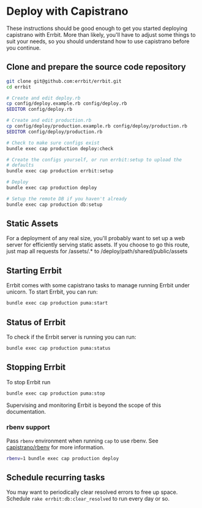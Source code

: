 # Deploy with Capistrano
These instructions should be good enough to get you started deploying
capistrano with Errbit. More than likely, you'll have to adjust some
things to suit your needs, so you should understand how to use
capistrano before you continue.

## Clone and prepare the source code repository

```bash
git clone git@github.com:errbit/errbit.git
cd errbit

# Create and edit deploy.rb
cp config/deploy.example.rb config/deploy.rb
$EDITOR config/deploy.rb

# Create and edit production.rb
cp config/deploy/production.example.rb config/deploy/production.rb
$EDITOR config/deploy/production.rb

# Check to make sure configs exist
bundle exec cap production deploy:check

# Create the configs yourself, or run errbit:setup to upload the
# defaults
bundle exec cap production errbit:setup

# Deploy
bundle exec cap production deploy

# Setup the remote DB if you haven't already
bundle exec cap production db:setup
```

## Static Assets
For a deployment of any real size, you'll probably want to set up a web
server for efficiently serving static assets. If you choose to go this
route, just map all requests for /assets/.\* to
/deploy/path/shared/public/assets

## Starting Errbit
Errbit comes with some capistrano tasks to manage running Errbit under
unicorn.
To start Errbit, you can run:
```bash
bundle exec cap production puma:start
```

## Status of Errbit
To check if the Errbit server is running you can run:
```bash
bundle exec cap production puma:status
```

## Stopping Errbit
To stop Errbit run

```bash
bundle exec cap production puma:stop
```

Supervising and monitoring Errbit is beyond the scope of this
documentation.


### rbenv support

Pass `rbenv` environment when running `cap` to use rbenv. See
[capistrano/rbenv](https://github.com/capistrano/rbenv) for more
information.

```bash
rbenv=1 bundle exec cap production deploy
```

## Schedule recurring tasks
You may want to periodically clear resolved errors to free up space.
Schedule ```rake errbit:db:clear_resolved``` to run every day or so.
